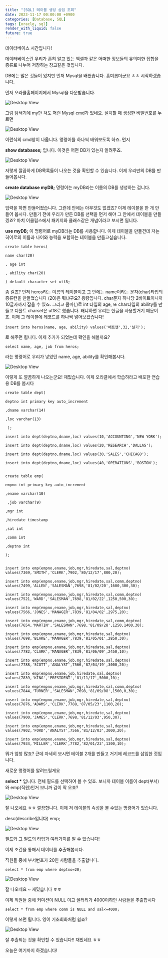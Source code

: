 ```yaml
---
title: "[SQL] 테이블 생성 삽입 조회"
date: 2023-11-17 00:00:00 +0900
categories: [Database, SQL]
tags: [oracle, sql]
render_with_liquid: false
future: true
---
```

데이터베이스 시간입니다!

데이터베이스란 우리가 흔히 알고 있는 엑셀과 같은 어떠한 정보들의 유의미한 집합을 종류로 나누어 저장하는 창고같은 것입니다.

DB에는 많은 것들이 있지만 먼저 Mysql을 배웠습니다. 흥미롭더군요 ㅎㅎ 시작하겠습니다.

먼저 오라클홈페이지에서 Mysql을 다운받습니다.

![Desktop View](/assets/img/Database/SQL/Create-Table/1.png)

그럼 탐색기에 my만 쳐도 저런 Mysql cmd가 있네요. 설치할 때 생성한 비밀번호를 누르면

![Desktop View](/assets/img/Database/SQL/Create-Table/2.png)

이런식의 cmd창이 나옵니다. 명령어를 하나씩 배워보도록 하죠. 먼저

**show databases;** 입니다. 이것은 어떤 DB가 있는지 알려주죠.

![Desktop View](/assets/img/Database/SQL/Create-Table/3.png)

저렇게 깔끔하게 DB목록들이 나오는 것을 확인할 수 있습니다. 이제 우리만의 DB를 만들어봅시다.

**create database myDB;** 명령어는 myDB라는 이름의 DB를 생성하는 겁니다.

![Desktop View](/assets/img/Database/SQL/Create-Table/4.png)

입력을 하면 만들어졌습니다. 그런데 안에는 아무것도 없겠죠? 이제 테이블을 한 개 만들어 봅시다. 만들기 전에 우리가 만든 DB를 선택을 먼저 해야 그 안에서 테이블을 만들겠죠? 마치 이클립스에서 패키지와 클래스같은 개념이라고 보시면 됩니다.

**use myDB;** 이 명령어로 myDB라는 DB를 사용합니다. 이제 테이블을 만들건데 저는 히어로의 이름과 나이와 능력을 포함하는 테이블을 만들고싶습니다.

```
create table heros(

name char(20)

, age int

, ability char(20)

) default character set utf8;

```

좀 길죠? 먼저 heros라는 이름의 테이블이고 그 안에는 name이라는 문자(char)타입의 종류칸을 만들었습니다 (20)은 뭐냐구요? 용량입니다. char문자 하나당 2바이트이니까 10글자까지 잡을 수 있죠. 그리고 콤마(,)로 int 타입의 age, 또 char타입의 ability를 만들고 디폴트 charset은 utf8로 했습니다. 왜냐하면 우리는 한글을 사용할거기 때문이죠. 이제 그 테이블에 레코드를 하나씩 넣어보겠습니다!

```
insert into heros(name, age, ability) values('배트맨',32,'날기');
```

로 해주면 됩니다. 이제 추가가 되었는데 확인을 해볼까요?

```
select name, age, job from heros;
```

라는 명령어로 우리가 넣었던 name, age, ability를 확인해봅시다.

![Desktop View](/assets/img/Database/SQL/Create-Table/5.png)

이렇게 또 깔끔하게 나오는군요! 재밌습니다. 이제 오라클에서 학습하라고 배포한 연습용 DB를 봅시다

```
create table dept(

deptno int primary key auto_increment

,dname varchar(14)

,loc varchar(13)

 );

insert into dept(deptno,dname,loc) values(10,'ACCOUNTING','NEW YORK');

insert into dept(deptno,dname,loc) values(20,'RESEARCH','DALLAS');

insert into dept(deptno,dname,loc) values(30,'SALES','CHICAGO');

insert into dept(deptno,dname,loc) values(40,'OPERATIONS','BOSTON');


create table emp(

empno int primary key auto_increment

,ename varchar(10)

 ,job varchar(9)

,mgr int

,hiredate timestamp

,sal int

,comm int

,deptno int

);


insert into emp(empno,ename,job,mgr,hiredate,sal,deptno) values(7369,'SMITH','CLERK',7902,'80/12/17',800,20);

insert into emp(empno,ename,job,mgr,hiredate,sal,comm,deptno) values(7499,'ALLEN','SALESMAN',7698,'81/02/20',1600,300,30);

insert into emp(empno,ename,job,mgr,hiredate,sal,comm,deptno) values(7521,'WARD','SALESMAN',7698,'81/02/22',1250,500,30);

insert into emp(empno,ename,job,mgr,hiredate,sal,deptno) values(7566,'JONES','MANAGER',7839,'81/04/02',2975,20);

insert into emp(empno,ename,job,mgr,hiredate,sal,comm,deptno) values(7654,'MARTIN','SALESMAN',7698,'81/09/28',1250,1400,30);

insert into emp(empno,ename,job,mgr,hiredate,sal,deptno) values(7698,'BLAKE','MANAGER',7839,'81/05/01',2850,30);

insert into emp(empno,ename,job,mgr,hiredate,sal,deptno) values(7782,'CLARK','MANAGER',7839,'81/06/09',2450,10);

insert into emp(empno,ename,job,mgr,hiredate,sal,deptno) values(7788,'SCOTT','ANALYST',7566,'87/04/19',3000,20);

insert into emp(empno,ename,job,hiredate,sal,deptno) values(7839,'KING','PRESIDENT','81/11/17',5000,10);

insert into emp(empno,ename,job,mgr,hiredate,sal,comm,deptno) values(7844,'TURNER','SALESMAN',7698,'81/09/08',1500,0,30);

insert into emp(empno,ename,job,mgr,hiredate,sal,deptno) values(7876,'ADAMS','CLERK',7788,'87/05/23',1100,20);

insert into emp(empno,ename,job,mgr,hiredate,sal,deptno) values(7900,'JAMES','CLERK',7698,'81/12/03',950,30);

insert into emp(empno,ename,job,mgr,hiredate,sal,deptno) values(7902,'FORD','ANALYST',7566,'81/12/03',3000,20);

insert into emp(empno,ename,job,mgr,hiredate,sal,deptno) values(7934,'MILLER','CLERK',7782,'82/01/23',1300,10);
```

뭐가 엄청 많죠? 근데 자세히 보시면 테이블 2개를 만들고 거기에 레코드를 삽입한 것입니다.

새로운 명령어를 알려드릴게요

**select \*** 입니다. 전체 필드를 선택하여 볼 수 있죠. 보니까 테이블 이름이 dept(부서)와 emp(직원)인거 보니까 감이 딱 오죠?

![Desktop View](/assets/img/Database/SQL/Create-Table/6.png)

잘 나오네요 ㅎㅎ 깔끔합니다. 이제 저 테이블의 속성을 볼 수있는 명령어가 있습니다.

desc(describe입니다) emp;

![Desktop View](/assets/img/Database/SQL/Create-Table/7.png)

필드와 그 필드의 타입과 여러가지를 알 수 있습니다!

이제 조건을 통해서 데이터를 추출해봅시다.

직원들 중에 부서번호가 20인 사람들을 추출합니다.

```
select * from emp where deptno=20;
```

![Desktop View](/assets/img/Database/SQL/Create-Table/8.png)

잘 나오네요 ~ 재밌습니다 ㅎㅎ

이제 직원들 중에 커미션이 NULL 이고 샐러리가 4000이하인 사람들을 추출합시다

```
select * from emp where comm is NULL and sal<=4000;
```

이렇게 쓰면 됩니다. 영어 기초회화처럼 쉽죠?

![Desktop View](/assets/img/Database/SQL/Create-Table/9.png)

잘 추출되는 것을 확인할 수 있습니다!! 재밌네요 ㅎㅎ

오늘은 여기까지 하겠습니다!